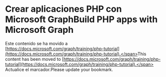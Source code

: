 # <a name="build-php-apps-with-microsoft-graph"></a><span data-ttu-id="bc590-101">Crear aplicaciones PHP con Microsoft Graph</span><span class="sxs-lookup"><span data-stu-id="bc590-101">Build PHP apps with Microsoft Graph</span></span>

<span data-ttu-id="bc590-102">Este contenido se ha movido a [https://docs.microsoft.com/graph/training/php-tutorial](https://docs.microsoft.com/graph/training/php-tutorial).</span><span class="sxs-lookup"><span data-stu-id="bc590-102">This content has been moved to [https://docs.microsoft.com/graph/training/php-tutorial](https://docs.microsoft.com/graph/training/php-tutorial).</span></span> <span data-ttu-id="bc590-103">Actualice el marcador.</span><span class="sxs-lookup"><span data-stu-id="bc590-103">Please update your bookmark.</span></span>
